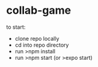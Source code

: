 # collab-game

to start:
- clone repo locally
- cd into repo directory
- run >npm install
- run >npm start (or >expo start)
